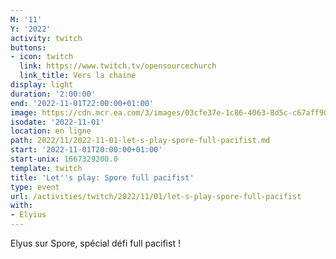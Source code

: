 ```yaml
---
M: '11'
Y: '2022'
activity: twitch
buttons:
- icon: twitch
  link: https://www.twitch.tv/opensourcechurch
  link_title: Vers la chaine
display: light
duration: '2:00:00'
end: '2022-11-01T22:00:00+01:00'
image: https://cdn.mcr.ea.com/3/images/03cfe37e-1c86-4063-8d5c-c67aff90a293/1587735143-0x0-0-0.jpg
isodate: '2022-11-01'
location: en ligne
path: 2022/11/2022-11-01-let-s-play-spore-full-pacifist.md
start: '2022-11-01T20:00:00+01:00'
start-unix: 1667329200.0
template: twitch
title: 'Let''s play: Spore full pacifist'
type: event
url: /activities/twitch/2022/11/01/let-s-play-spore-full-pacifist
with:
- Elyius
---
```

Elyus sur Spore, spécial défi full pacifist !